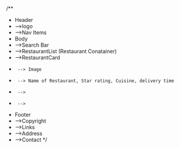 /**
 * Header
 *  -->logo
 *  -->Nav Items
 * Body
 *  -->Search Bar
 *  -->RestaurantList (Restaurant Conatainer)
 *    -->RestaurantCard
 *      --> Image
 *      --> Name of Restaurant, Star rating, Cuisine, delivery time
 *      -->  
 *      --> 
 * Footer
 *  -->Copyright
 *  -->Links
 *  -->Address
 *  -->Contact
 */